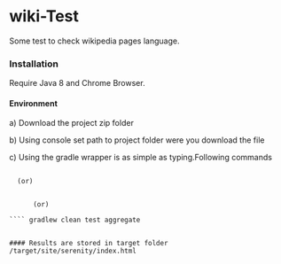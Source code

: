 # wiki-Test
Some test to check wikipedia pages language.

### Installation


Require Java 8 and Chrome Browser.

#### Environment 

a) Download the project zip folder

b) Using console set path to project folder were you download the file

c) Using the gradle wrapper is as simple as typing.Following commands

``` sh ./gradlew clean test aggregate
```
      (or)
      
``` ./gradlew clean test aggregate

      (or)
      
```` gradlew clean test aggregate


#### Results are stored in target folder /target/site/serenity/index.html
